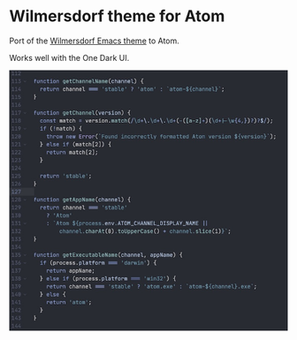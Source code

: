 # Wilmersdorf theme for Atom

Port of the [Wilmersdorf Emacs theme](https://github.com/ianpan870102/wilmersdorf-emacs-theme) to Atom.

Works well with the One Dark UI.

![screen](https://github.com/edlor/wilmersdorf-syntax/blob/master/screen_js.jpg)

